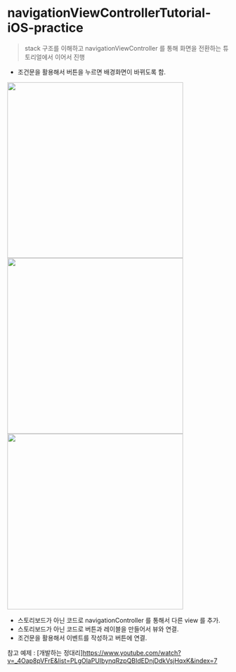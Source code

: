 # navigationViewControllerTutorial-iOS-practice
> stack 구조를 이해하고 navigationViewController 를 통해 화면을 전환하는 튜토리얼에서 이어서 진행
- 조건문을 활용해서 버튼을 누르면 배경화면이 바뀌도록 함.

<img src = "https://user-images.githubusercontent.com/69136340/104200654-4376ea80-546c-11eb-9fbd-501ff7beff8a.png" width = "400">
<img src = "https://user-images.githubusercontent.com/69136340/104449973-c5891f80-55e2-11eb-8c57-3f6e29d2fc22.png" width = "400">
<img src = "https://user-images.githubusercontent.com/69136340/104449981-c8841000-55e2-11eb-9316-a1a347cd861e.png" width = "400">

- 스토리보드가 아닌 코드로 navigationController 를 통해서 다른 view 를 추가.
- 스토리보드가 아닌 코드로 버튼과 레이블을 만들어서 뷰와 연결.
- 조건문을 활용해서 이벤트를 작성하고 버튼에 연결.

참고 예제 : [개발하는 정대리]https://www.youtube.com/watch?v=_4Oap8pVFrE&list=PLgOlaPUIbynqRzpQBIdEDnjDdkVsjHqxK&index=7
